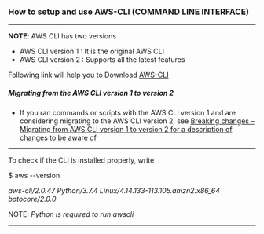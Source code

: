 ### How to setup and use AWS-CLI (COMMAND LINE INTERFACE)
<hr>
<b>NOTE</b>: AWS CLI has two versions

- AWS CLI version 1 : It is the original AWS CLI
- AWS CLI version 2 : Supports all the latest features

Following link will help you to Download [AWS-CLI](https://docs.aws.amazon.com/cli/latest/userguide/cli-chap-install.html)

##### Migrating from the AWS CLI version 1 to version 2
- If you ran commands or scripts with the AWS CLI version 1 and are considering migrating to the AWS CLI version 2, see [Breaking changes – Migrating from AWS CLI version 1 to version 2 for a description of changes to be aware of](https://docs.aws.amazon.com/cli/latest/userguide/cliv2-migration.html)
<hr>
To check if the CLI is installed properly, write
 
$ aws --version

<i>aws-cli/2.0.47 Python/3.7.4 Linux/4.14.133-113.105.amzn2.x86_64 botocore/2.0.0</i>

NOTE:<i> Python is required to run  awscli</i>
<hr>
